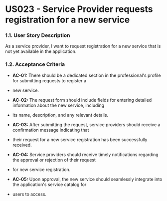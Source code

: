 # US023 - Service Provider requests registration for a new service

### 1.1. User Story Description
As a service provider, I want to request registration for a new service that is not yet available in the application.

### 1.2. Acceptance Criteria
* **AC-01:** There should be a dedicated section in the professional's profile for submitting requests to register a 
* new service.

* **AC-02:** The request form should include fields for entering detailed information about the new service, including 
* its name, description, and any relevant details.

* **AC-03:** After submitting the request, service providers should receive a confirmation message indicating that 
* their request for a new service registration has been successfully received.

* **AC-04:** Service providers should receive timely notifications regarding the approval or rejection of their request 
* for new service registration.

* **AC-05:** Upon approval, the new service should seamlessly integrate into the application's service catalog for 
* users to access.
